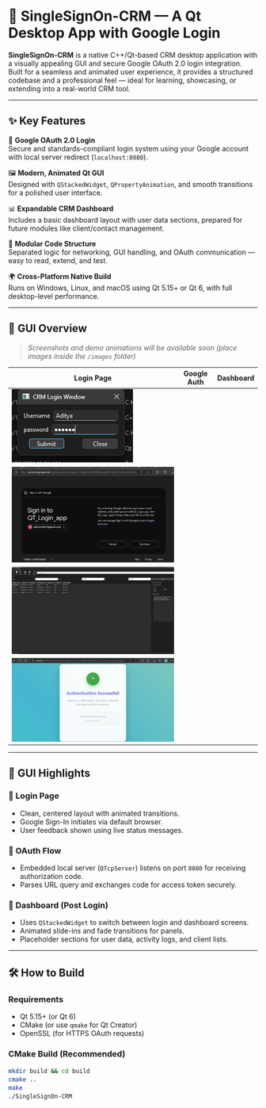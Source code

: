 # 💼 SingleSignOn-CRM — A Qt Desktop App with Google Login

**SingleSignOn-CRM** is a native C++/Qt-based CRM desktop application with a visually appealing GUI and secure Google OAuth 2.0 login integration. Built for a seamless and animated user experience, it provides a structured codebase and a professional feel — ideal for learning, showcasing, or extending into a real-world CRM tool.

---

## ✨ Key Features

🔐 **Google OAuth 2.0 Login**  
Secure and standards-compliant login system using your Google account with local server redirect (`localhost:8080`).

🖼️ **Modern, Animated Qt GUI**  
Designed with `QStackedWidget`, `QPropertyAnimation`, and smooth transitions for a polished user interface.

📊 **Expandable CRM Dashboard**  
Includes a basic dashboard layout with user data sections, prepared for future modules like client/contact management.

🔌 **Modular Code Structure**  
Separated logic for networking, GUI handling, and OAuth communication — easy to read, extend, and test.

🌍 **Cross-Platform Native Build**  
Runs on Windows, Linux, and macOS using Qt 5.15+ or Qt 6, with full desktop-level performance.

---

## 🎥 GUI Overview

> _Screenshots and demo animations will be available soon (place images inside the `/images` folder)_

| Login Page | Google Auth | Dashboard |
|------------|-------------|-----------|
| ![Login](images/login.png) | 
![OAuth](images/oauth.png) | 
![Dashboard](images/dashboard.png) | 
![Dashboard](images/succesfull_login1.png) | 
---

## 🧠 GUI Highlights

### 🔹 Login Page
- Clean, centered layout with animated transitions.
- Google Sign-In initiates via default browser.
- User feedback shown using live status messages.

### 🔹 OAuth Flow
- Embedded local server (`QTcpServer`) listens on port `8080` for receiving authorization code.
- Parses URL query and exchanges code for access token securely.

### 🔹 Dashboard (Post Login)
- Uses `QStackedWidget` to switch between login and dashboard screens.
- Animated slide-ins and fade transitions for panels.
- Placeholder sections for user data, activity logs, and client lists.

---

## 🛠️ How to Build

### Requirements
- Qt 5.15+ (or Qt 6)
- CMake (or use `qmake` for Qt Creator)
- OpenSSL (for HTTPS OAuth requests)

### CMake Build (Recommended)
```bash
mkdir build && cd build
cmake ..
make
./SingleSignOn-CRM
